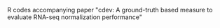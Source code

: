 R codes accompanying paper "cdev: A ground-truth based measure to evaluate RNA-seq normalization performance"
